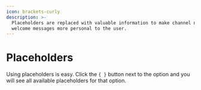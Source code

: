 ```yaml
---
icon: brackets-curly
description: >-
  Placeholders are replaced with valuable information to make channel names or
  welcome messages more personal to the user.
---
```


# Placeholders

Using placeholders is easy. Click the `{ }` button next to the option and you will see all available placeholders for that option.

<figure><img src="../../.gitbook/assets/image (1) (1).png" alt=""><figcaption></figcaption></figure>

<figure><img src="../../.gitbook/assets/image (2) (1).png" alt=""><figcaption></figcaption></figure>
